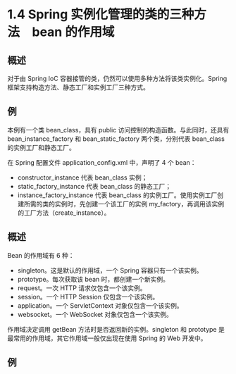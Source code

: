 # 1.4 Spring 实例化管理的类的三种方法&emsp;bean 的作用域

## 概述

对于由 Spring IoC 容器接管的类，仍然可以使用多种方法将该类实例化。Spring 框架支持构造方法、静态工厂和实例工厂三种方式。

## 例

本例有一个类 bean_class，具有 public 访问控制的构造函数。与此同时，还具有 bean_instance_factory 和 bean_static_factory 两个类，分别代表 bean_class 的实例工厂和静态工厂。

在 Spring 配置文件 application_config.xml 中，声明了 4 个 bean：
- constructor_instance 代表 bean_class 实例；
- static_factory_instance 代表 bean_class 的静态工厂；
- instance_factory_instance 代表 bean_class 的实例工厂。使用实例工厂创建所需的类的实例时，先创建一个该工厂的实例 my_factory，再调用该实例的工厂方法（create_instance）。

## 概述

Bean 的作用域有 6 种：
- singleton。这是默认的作用域，一个 Spring 容器只有一个该实例。
- prototype。每次获取该 bean 时，都创建一个新实例。
- request。一次 HTTP 请求仅包含一个该实例。
- session。一个 HTTP Session 仅包含一个该实例。
- application。一个 ServletContext 对象仅包含一个该实例。
- websocket。一个 WebSocket 对象仅包含一个该实例。

作用域决定调用 getBean 方法时是否返回新的实例。singleton 和 prototype 是最常用的作用域，其它作用域一般仅出现在使用 Spring 的 Web 开发中。

## 例

